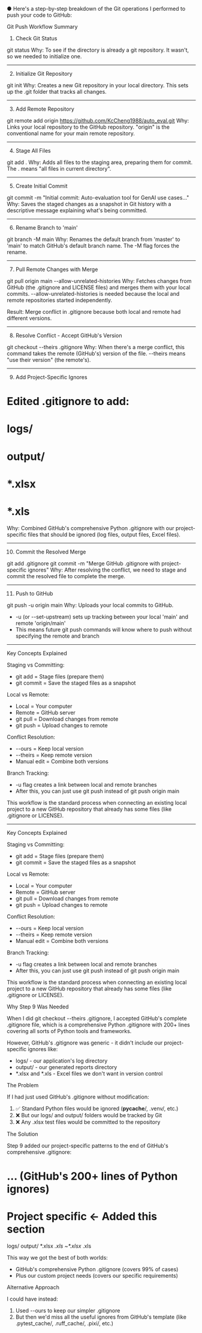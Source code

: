 ● Here's a step-by-step breakdown of the Git operations I performed to push your code to GitHub:

  Git Push Workflow Summary

  1. Check Git Status

  git status
  Why: To see if the directory is already a git repository. It wasn't, so we needed to initialize
  one.

  ---
  2. Initialize Git Repository

  git init
  Why: Creates a new Git repository in your local directory. This sets up the .git folder that
  tracks all changes.

  ---
  3. Add Remote Repository

  git remote add origin https://github.com/KcCheng1988/auto_eval.git
  Why: Links your local repository to the GitHub repository. "origin" is the conventional name for
   your main remote repository.

  ---
  4. Stage All Files

  git add .
  Why: Adds all files to the staging area, preparing them for commit. The . means "all files in
  current directory".

  ---
  5. Create Initial Commit

  git commit -m "Initial commit: Auto-evaluation tool for GenAI use cases..."
  Why: Saves the staged changes as a snapshot in Git history with a descriptive message explaining
   what's being committed.

  ---
  6. Rename Branch to 'main'

  git branch -M main
  Why: Renames the default branch from 'master' to 'main' to match GitHub's default branch name.
  The -M flag forces the rename.

  ---
  7. Pull Remote Changes with Merge

  git pull origin main --allow-unrelated-histories
  Why: Fetches changes from GitHub (the .gitignore and LICENSE files) and merges them with your
  local commits. --allow-unrelated-histories is needed because the local and remote repositories
  started independently.

  Result: Merge conflict in .gitignore because both local and remote had different versions.

  ---
  8. Resolve Conflict - Accept GitHub's Version

  git checkout --theirs .gitignore
  Why: When there's a merge conflict, this command takes the remote (GitHub's) version of the
  file. --theirs means "use their version" (the remote's).

  ---
  9. Add Project-Specific Ignores

  # Edited .gitignore to add:
  # logs/
  # output/
  # *.xlsx
  # *.xls
  Why: Combined GitHub's comprehensive Python .gitignore with our project-specific files that
  should be ignored (log files, output files, Excel files).

  ---
  10. Commit the Resolved Merge

  git add .gitignore
  git commit -m "Merge GitHub .gitignore with project-specific ignores"
  Why: After resolving the conflict, we need to stage and commit the resolved file to complete the
   merge.

  ---
  11. Push to GitHub

  git push -u origin main
  Why: Uploads your local commits to GitHub.
  - -u (or --set-upstream) sets up tracking between your local 'main' and remote 'origin/main'
  - This means future git push commands will know where to push without specifying the remote and
  branch

  ---
  Key Concepts Explained

  Staging vs Committing:
  - git add = Stage files (prepare them)
  - git commit = Save the staged files as a snapshot

  Local vs Remote:
  - Local = Your computer
  - Remote = GitHub server
  - git pull = Download changes from remote
  - git push = Upload changes to remote

  Conflict Resolution:
  - --ours = Keep local version
  - --theirs = Keep remote version
  - Manual edit = Combine both versions

  Branch Tracking:
  - -u flag creates a link between local and remote branches
  - After this, you can just use git push instead of git push origin main

  This workflow is the standard process when connecting an existing local project to a new GitHub
  repository that already has some files (like .gitignore or LICENSE).

  ---
  Key Concepts Explained

  Staging vs Committing:
  - git add = Stage files (prepare them)
  - git commit = Save the staged files as a snapshot

  Local vs Remote:
  - Local = Your computer
  - Remote = GitHub server
  - git pull = Download changes from remote
  - git push = Upload changes to remote

  Conflict Resolution:
  - --ours = Keep local version
  - --theirs = Keep remote version
  - Manual edit = Combine both versions

  Branch Tracking:
  - -u flag creates a link between local and remote branches
  - After this, you can just use git push instead of git push origin main

  This workflow is the standard process when connecting an existing local project to a new GitHub
  repository that already has some files (like .gitignore or LICENSE).

  Why Step 9 Was Needed

  When I did git checkout --theirs .gitignore, I accepted GitHub's complete .gitignore file, which
   is a comprehensive Python .gitignore with 200+ lines covering all sorts of Python tools and
  frameworks.

  However, GitHub's .gitignore was generic - it didn't include our project-specific ignores like:
  - logs/ - our application's log directory
  - output/ - our generated reports directory
  - *.xlsx and *.xls - Excel files we don't want in version control

  The Problem

  If I had just used GitHub's .gitignore without modification:
  1. ✅ Standard Python files would be ignored (__pycache__/, .venv/, etc.)
  2. ❌ But our logs/ and output/ folders would be tracked by Git
  3. ❌ Any .xlsx test files would be committed to the repository

  The Solution

  Step 9 added our project-specific patterns to the end of GitHub's comprehensive .gitignore:

  # ... (GitHub's 200+ lines of Python ignores)

  # Project specific  ← Added this section
  logs/
  output/
  *.xlsx
  *.xls
  ~$*.xlsx
  ~$*.xls

  This way we got the best of both worlds:
  - GitHub's comprehensive Python .gitignore (covers 99% of cases)
  - Plus our custom project needs (covers our specific requirements)

  Alternative Approach

  I could have instead:
  1. Used --ours to keep our simpler .gitignore
  2. But then we'd miss all the useful ignores from GitHub's template (like .pytest_cache/,
  .ruff_cache/, .pixi/, etc.)